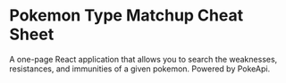 # Pokemon Type Matchup Cheat Sheet

A one-page React application that allows you to search the weaknesses, resistances, and immunities 
of a given pokemon. Powered by PokeApi. 
